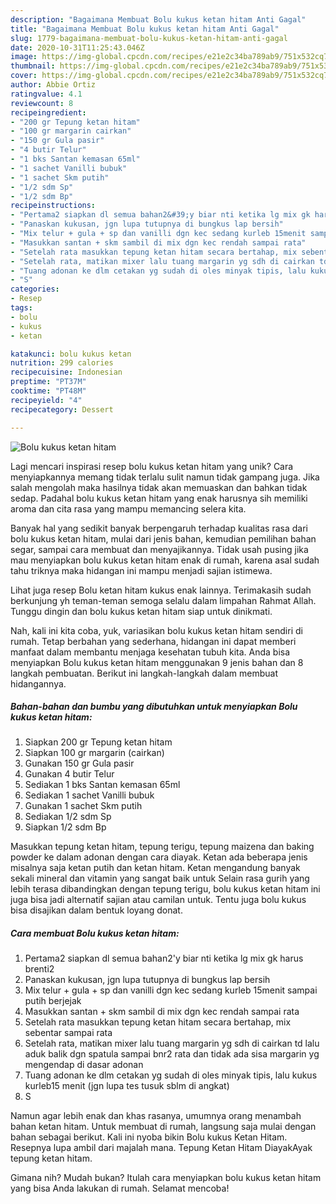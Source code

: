 ```yaml
---
description: "Bagaimana Membuat Bolu kukus ketan hitam Anti Gagal"
title: "Bagaimana Membuat Bolu kukus ketan hitam Anti Gagal"
slug: 1779-bagaimana-membuat-bolu-kukus-ketan-hitam-anti-gagal
date: 2020-10-31T11:25:43.046Z
image: https://img-global.cpcdn.com/recipes/e21e2c34ba789ab9/751x532cq70/bolu-kukus-ketan-hitam-foto-resep-utama.jpg
thumbnail: https://img-global.cpcdn.com/recipes/e21e2c34ba789ab9/751x532cq70/bolu-kukus-ketan-hitam-foto-resep-utama.jpg
cover: https://img-global.cpcdn.com/recipes/e21e2c34ba789ab9/751x532cq70/bolu-kukus-ketan-hitam-foto-resep-utama.jpg
author: Abbie Ortiz
ratingvalue: 4.1
reviewcount: 8
recipeingredient:
- "200 gr Tepung ketan hitam"
- "100 gr margarin cairkan"
- "150 gr Gula pasir"
- "4 butir Telur"
- "1 bks Santan kemasan 65ml"
- "1 sachet Vanilli bubuk"
- "1 sachet Skm putih"
- "1/2 sdm Sp"
- "1/2 sdm Bp"
recipeinstructions:
- "Pertama2 siapkan dl semua bahan2&#39;y biar nti ketika lg mix gk harus brenti2"
- "Panaskan kukusan, jgn lupa tutupnya di bungkus lap bersih"
- "Mix telur + gula + sp dan vanilli dgn kec sedang kurleb 15menit sampai putih berjejak"
- "Masukkan santan + skm sambil di mix dgn kec rendah sampai rata"
- "Setelah rata masukkan tepung ketan hitam secara bertahap, mix sebentar sampai rata"
- "Setelah rata, matikan mixer lalu tuang margarin yg sdh di cairkan td lalu aduk balik dgn spatula sampai bnr2 rata dan tidak ada sisa margarin yg mengendap di dasar adonan"
- "Tuang adonan ke dlm cetakan yg sudah di oles minyak tipis, lalu kukus kurleb15 menit (jgn lupa tes tusuk sblm di angkat)"
- "S"
categories:
- Resep
tags:
- bolu
- kukus
- ketan

katakunci: bolu kukus ketan 
nutrition: 299 calories
recipecuisine: Indonesian
preptime: "PT37M"
cooktime: "PT48M"
recipeyield: "4"
recipecategory: Dessert

---
```



![Bolu kukus ketan hitam](https://img-global.cpcdn.com/recipes/e21e2c34ba789ab9/751x532cq70/bolu-kukus-ketan-hitam-foto-resep-utama.jpg)

Lagi mencari inspirasi resep bolu kukus ketan hitam yang unik? Cara menyiapkannya memang tidak terlalu sulit namun tidak gampang juga. Jika salah mengolah maka hasilnya tidak akan memuaskan dan bahkan tidak sedap. Padahal bolu kukus ketan hitam yang enak harusnya sih memiliki aroma dan cita rasa yang mampu memancing selera kita.

Banyak hal yang sedikit banyak berpengaruh terhadap kualitas rasa dari bolu kukus ketan hitam, mulai dari jenis bahan, kemudian pemilihan bahan segar, sampai cara membuat dan menyajikannya. Tidak usah pusing jika mau menyiapkan bolu kukus ketan hitam enak di rumah, karena asal sudah tahu triknya maka hidangan ini mampu menjadi sajian istimewa.

Lihat juga resep Bolu ketan hitam kukus enak lainnya. Terimakasih sudah berkunjung yh teman-teman semoga selalu dalam limpahan Rahmat Allah. Tunggu dingin dan bolu kukus ketan hitam siap untuk dinikmati.


Nah, kali ini kita coba, yuk, variasikan bolu kukus ketan hitam sendiri di rumah. Tetap berbahan yang sederhana, hidangan ini dapat memberi manfaat dalam membantu menjaga kesehatan tubuh kita. Anda bisa menyiapkan Bolu kukus ketan hitam menggunakan 9 jenis bahan dan 8 langkah pembuatan. Berikut ini langkah-langkah dalam membuat hidangannya.

<!--inarticleads1-->

##### Bahan-bahan dan bumbu yang dibutuhkan untuk menyiapkan Bolu kukus ketan hitam:

1. Siapkan 200 gr Tepung ketan hitam
1. Siapkan 100 gr margarin (cairkan)
1. Gunakan 150 gr Gula pasir
1. Gunakan 4 butir Telur
1. Sediakan 1 bks Santan kemasan 65ml
1. Sediakan 1 sachet Vanilli bubuk
1. Gunakan 1 sachet Skm putih
1. Sediakan 1/2 sdm Sp
1. Siapkan 1/2 sdm Bp


Masukkan tepung ketan hitam, tepung terigu, tepung maizena dan baking powder ke dalam adonan dengan cara diayak. Ketan ada beberapa jenis misalnya saja ketan putih dan ketan hitam. Ketan mengandung banyak sekali mineral dan vitamin yang sangat baik untuk Selain rasa gurih yang lebih terasa dibandingkan dengan tepung terigu, bolu kukus ketan hitam ini juga bisa jadi alternatif sajian atau camilan untuk. Tentu juga bolu kukus bisa disajikan dalam bentuk loyang donat. 

<!--inarticleads2-->

##### Cara membuat Bolu kukus ketan hitam:

1. Pertama2 siapkan dl semua bahan2&#39;y biar nti ketika lg mix gk harus brenti2
1. Panaskan kukusan, jgn lupa tutupnya di bungkus lap bersih
1. Mix telur + gula + sp dan vanilli dgn kec sedang kurleb 15menit sampai putih berjejak
1. Masukkan santan + skm sambil di mix dgn kec rendah sampai rata
1. Setelah rata masukkan tepung ketan hitam secara bertahap, mix sebentar sampai rata
1. Setelah rata, matikan mixer lalu tuang margarin yg sdh di cairkan td lalu aduk balik dgn spatula sampai bnr2 rata dan tidak ada sisa margarin yg mengendap di dasar adonan
1. Tuang adonan ke dlm cetakan yg sudah di oles minyak tipis, lalu kukus kurleb15 menit (jgn lupa tes tusuk sblm di angkat)
1. S


Namun agar lebih enak dan khas rasanya, umumnya orang menambah bahan ketan hitam. Untuk membuat di rumah, langsung saja mulai dengan bahan sebagai berikut. Kali ini nyoba bikin Bolu kukus Ketan Hitam. Resepnya lupa ambil dari majalah mana. Tepung Ketan Hitam DiayakAyak tepung ketan hitam. 

Gimana nih? Mudah bukan? Itulah cara menyiapkan bolu kukus ketan hitam yang bisa Anda lakukan di rumah. Selamat mencoba!
